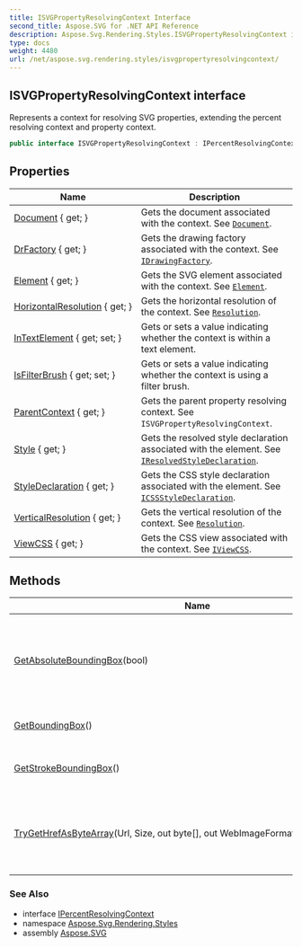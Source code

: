 ```yaml
---
title: ISVGPropertyResolvingContext Interface
second_title: Aspose.SVG for .NET API Reference
description: Aspose.Svg.Rendering.Styles.ISVGPropertyResolvingContext interface. Represents a context for resolving SVG properties extending the percent resolving context and property context
type: docs
weight: 4480
url: /net/aspose.svg.rendering.styles/isvgpropertyresolvingcontext/
---
```

## ISVGPropertyResolvingContext interface

Represents a context for resolving SVG properties, extending the percent resolving context and property context.

```csharp
public interface ISVGPropertyResolvingContext : IPercentResolvingContext
```

## Properties

| Name | Description |
| --- | --- |
| [Document](../../aspose.svg.rendering.styles/isvgpropertyresolvingcontext/document/) { get; } | Gets the document associated with the context. See [`Document`](./document/). |
| [DrFactory](../../aspose.svg.rendering.styles/isvgpropertyresolvingcontext/drfactory/) { get; } | Gets the drawing factory associated with the context. See [`IDrawingFactory`](../../aspose.svg.drawing/idrawingfactory/). |
| [Element](../../aspose.svg.rendering.styles/isvgpropertyresolvingcontext/element/) { get; } | Gets the SVG element associated with the context. See [`Element`](./element/). |
| [HorizontalResolution](../../aspose.svg.rendering.styles/isvgpropertyresolvingcontext/horizontalresolution/) { get; } | Gets the horizontal resolution of the context. See [`Resolution`](../../aspose.svg.drawing/resolution/). |
| [InTextElement](../../aspose.svg.rendering.styles/isvgpropertyresolvingcontext/intextelement/) { get; set; } | Gets or sets a value indicating whether the context is within a text element. |
| [IsFilterBrush](../../aspose.svg.rendering.styles/isvgpropertyresolvingcontext/isfilterbrush/) { get; set; } | Gets or sets a value indicating whether the context is using a filter brush. |
| [ParentContext](../../aspose.svg.rendering.styles/isvgpropertyresolvingcontext/parentcontext/) { get; } | Gets the parent property resolving context. See `ISVGPropertyResolvingContext`. |
| [Style](../../aspose.svg.rendering.styles/isvgpropertyresolvingcontext/style/) { get; } | Gets the resolved style declaration associated with the element. See [`IResolvedStyleDeclaration`](../../aspose.svg.dom.css/iresolvedstyledeclaration/). |
| [StyleDeclaration](../../aspose.svg.rendering.styles/isvgpropertyresolvingcontext/styledeclaration/) { get; } | Gets the CSS style declaration associated with the element. See [`ICSSStyleDeclaration`](../../aspose.svg.dom.css/icssstyledeclaration/). |
| [VerticalResolution](../../aspose.svg.rendering.styles/isvgpropertyresolvingcontext/verticalresolution/) { get; } | Gets the vertical resolution of the context. See [`Resolution`](../../aspose.svg.drawing/resolution/). |
| [ViewCSS](../../aspose.svg.rendering.styles/isvgpropertyresolvingcontext/viewcss/) { get; } | Gets the CSS view associated with the context. See [`IViewCSS`](../../aspose.svg.dom.css/iviewcss/). |

## Methods

| Name | Description |
| --- | --- |
| [GetAbsoluteBoundingBox](../../aspose.svg.rendering.styles/isvgpropertyresolvingcontext/getabsoluteboundingbox/)(bool) | Gets the absolute bounding box of the element, optionally ignoring element transformations. |
| [GetBoundingBox](../../aspose.svg.rendering.styles/isvgpropertyresolvingcontext/getboundingbox/)() | Gets the bounding box of the element. |
| [GetStrokeBoundingBox](../../aspose.svg.rendering.styles/isvgpropertyresolvingcontext/getstrokeboundingbox/)() | Gets the bounding box of the element's stroke. |
| [TryGetHrefAsByteArray](../../aspose.svg.rendering.styles/isvgpropertyresolvingcontext/trygethrefasbytearray/)(Url, Size, out byte[], out WebImageFormat, CancellationToken) | Tries to get the HREF as a byte array, with the specified size, format, and cancellation token. |

### See Also

* interface [IPercentResolvingContext](../../aspose.svg.dom.css/ipercentresolvingcontext/)
* namespace [Aspose.Svg.Rendering.Styles](../../aspose.svg.rendering.styles/)
* assembly [Aspose.SVG](../../)
